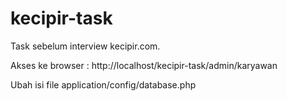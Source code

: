 # kecipir-task
Task sebelum interview kecipir.com.

Akses ke browser : http://localhost/kecipir-task/admin/karyawan

Ubah isi file application/config/database.php


